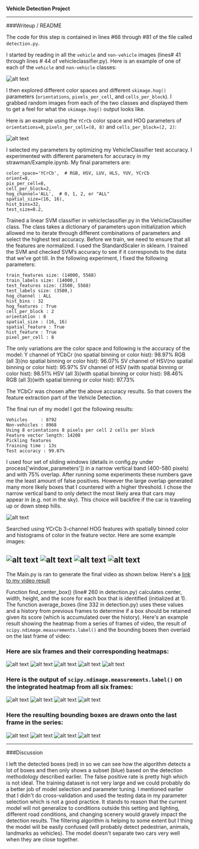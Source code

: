 **Vehicle Detection Project**

[//]: # (Image References)
[image1]: ./output_images/car_not_car.png
[image2]: ./output_images/HOG_example.png
[image3]: ./output_images/test1_sliding_window.jpg
[image3-2]: ./output_images/test2_sliding_window.jpg
[image3-3]: ./output_images/test3_sliding_window.jpg
[image3-4]: ./output_images/test4_sliding_window.jpg
[image3-5]: ./output_images/test5_sliding_window.jpg
[image4]: ./output_images/test1_output_bboxes.jpg
[image4-2]: ./output_images/test2_output_bboxes.jpg
[image4-3]: ./output_images/test3_output_bboxes.jpg
[image4-4]: ./output_images/test4_output_bboxes.jpg
[image4-5]: ./output_images/test5_output_bboxes.jpg
[image5]: ./output_images/test1_heat_maps.jpg
[image5-2]: ./output_images/test2_heat_maps.jpg
[image5-3]: ./output_images/test3_heat_maps.jpg
[image5-4]: ./output_images/test4_heat_maps.jpg
[image5-5]: ./output_images/test5_heat_maps.jpg
[image6]: ./output_images/test1_heat_measurement.jpg
[image6-2]: ./output_images/test2_heat_measurement.jpg
[image6-3]: ./output_images/test3_heat_measurement.jpg
[image6-4]: ./output_images/test4_heat_measurement.jpg
[image6-5]: ./output_images/test5_heat_measurement.jpg
[image7]: ./output_images/test1_bounding_box.jpg
[image7-2]: ./output_images/test2_bounding_box.jpg
[image7-3]: ./output_images/test3_bounding_box.jpg
[image7-4]: ./output_images/test4_bounding_box.jpg
[image7-5]: ./output_images/test5_bounding_box.jpg
[video1]: https://youtu.be/7KxaXNs4rh0

---
###Writeup / README

The code for this step is contained in lines #66 through #81 of the file called `detection.py`.  

I started by reading in all the `vehicle` and `non-vehicle` images (lines# 41 through lines # 44 of vehicleclassifier.py).  Here is an example of one of each of the `vehicle` and `non-vehicle` classes:

![alt text][image1]

I then explored different color spaces and different `skimage.hog()` parameters (`orientations`, `pixels_per_cell`, and `cells_per_block`).  I grabbed random images from each of the two classes and displayed them to get a feel for what the `skimage.hog()` output looks like.

Here is an example using the `YCrCb` color space and HOG parameters of `orientations=8`, `pixels_per_cell=(8, 8)` and `cells_per_block=(2, 2)`:


![alt text][image2]

I selected my parameters by optimizing my VehicleClassifier test accuracy. I experimented with different parameters for accuracy in my strawman/Example.ipynb.
My final parameters are:
```
color_space='YCrCb',  # RGB, HSV, LUV, HLS, YUV, YCrCb
orient=8,
pix_per_cell=8,
cell_per_block=2,
hog_channel='ALL',  # 0, 1, 2, or "ALL"
spatial_size=(16, 16),
hist_bins=32,
test_size=0.2,

```

Trained a linear SVM classifier in vehicleclassifier.py in the VehicleClassifier class.
The class takes a dictionary of parameters upon initialization which allowed me to iterate through different combinations of parameters and select the highest test accuracy. 
Before we train, we need to ensure that all the features are normalized. I used the StandardScaler in sklearn.
I trained the SVM and checked SVM’s accuracy to see if it corresponds to the data that we’ve got till. 
In the following experiment, I fixed the following parameters:
 ```
train_features size: (14000, 5568)
train_labels size: (14000,)
test_features size: (3500, 5568)
test_labels size: (3500,)
hog_channel : ALL
hist_bins : 32
hog_features : True
cell_per_block : 2
orientation : 8
spatial_size : (16, 16)
spatial_feature : True
hist_feature : True
pixel_per_cell : 8

```
The only variations are the color space and following is the accuracy of the model:
Y channel of YCbCr (no spatial binning or color hist): 98.97%
RGB (all 3)(no spatial binning or color hist): 96.07%
SV channel of HSV(no spatial binning or color hist): 95.97%
SV channel of HSV (with spatial binning or color hist): 98.51%
HSV (all 3)(with spatial binning or color hist): 98.46%
RGB (all 3)(with spatial binning or color hist): 97.73%

The YCbCr was chosen after the above accuracy results. So that covers the feature extraction part of the Vehicle Detection.

The final run of my model I got the following results:
```
Vehicles     : 8792
Non-vehicles : 8968
Using 8 orientations 8 pixels per cell 2 cells per block
Feature vector length: 14208
Pickling features
Training time : 13s
Test accuracy : 99.07%

```

I used four set of sliding windows (details in config.py under process['window_parameters']) in a narrow vertical band (400-580 pixels) and with 75% overlap. 
After running some experiments these numbers gave me the least amount of false positives. 
However the large overlap generated many more likely boxes that I countered with a higher threshold. I chose the narrow vertical band to only detect the most likely area that cars may appear in (e.g. not in the sky). This choice will backfire if the car is traveling up or down steep hills.

![alt text][image3]

Searched using YCrCb 3-channel HOG features with spatially binned color and histograms of color in the feature vector. Here are some example images:

![alt text][image4]
![alt text][image4-3]
![alt text][image4-4]
![alt text][image4-5]
---
The Main.py is ran to generate the final video as shown below.
Here's a [link to my video result](https://youtu.be/7KxaXNs4rh0)


Function find_center_box() (line# 260 in detection.py) calculates center, width, height, and the score for each box that is identified (initialized at 1). The function average_boxes (line 332 in detection.py) uses these values and a history from previous frames to determine if a box should be retained given its score (which is accumulated over the history).
Here's an example result showing the heatmap from a series of frames of video, the result of `scipy.ndimage.measurements.label()` and the bounding boxes then overlaid on the last frame of video:

### Here are six frames and their corresponding heatmaps:
![alt text][image5]
![alt text][image5-2]
![alt text][image5-3]
![alt text][image5-4]
![alt text][image5-5]

### Here is the output of `scipy.ndimage.measurements.label()` on the integrated heatmap from all six frames:
![alt text][image6]
![alt text][image6-3]
![alt text][image6-4]
![alt text][image6-5]

### Here the resulting bounding boxes are drawn onto the last frame in the series:
![alt text][image7]
![alt text][image7-3]
![alt text][image7-4]
![alt text][image7-5]

---

###Discussion

I left the detected boxes (red) in so we can see how the algorithm detects a lot of boxes and then only shows a subset (blue) based on the detection methodology described earlier. The false positive rate is pretty high which is not ideal. The training dataset is not very large and we could probably do a better job of model selection and parameter tuning. I mentioned earlier that I didn't do cross-validation and used the testing data in my parameter selection which is not a good practice. It stands to reason that the current model will not generalize to conditions outside this setting and lighting, different road conditions, and changing scenery would gravely impact the detection results. The filtering algorithm is helping to some extent but I thing the model will be easily confused (will probably detect pedestrian, animals, landmarks as vehicles).
The model doesn't separate two cars very well when they are close together.
